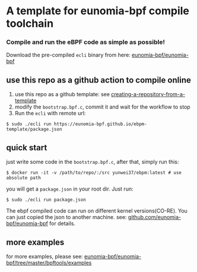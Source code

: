 # A template for eunomia-bpf compile toolchain

### Compile and run the eBPF code as simple as possible!

Download the pre-compiled `ecli` binary from here: [eunomia-bpf/eunomia-bpf](https://github.com/eunomia-bpf/eunomia-bpf/releases)

## use this repo as a github action to compile online

1. use this repo as a github template: see [creating-a-repository-from-a-template](https://docs.github.com/en/repositories/creating-and-managing-repositories/creating-a-repository-from-a-template)
2. modify the `bootstrap.bpf.c`, commit it and wait for the workflow to stop
3. Run the `ecli` with remote url:

```console
$ sudo ./ecli run https://eunomia-bpf.github.io/ebpm-template/package.json
```

## quick start

just write some code in the `bootstrap.bpf.c`, after that, simply run this:

```console
$ docker run -it -v /path/to/repo/:/src yunwei37/ebpm:latest # use absolute path
```

you will get a `package.json` in your root dir. Just run:

```console
$ sudo ./ecli run package.json
```

The ebpf compiled code can run on different kernel versions(CO-RE). You can just copied the json to another machine.
see: [github.com/eunomia-bpf/eunomia-bpf](https://github.com/eunomia-bpf/eunomia-bpf) for details.

## more examples

for more examples, please see: [eunomia-bpf/eunomia-bpf/tree/master/bpftools/examples](https://github.com/eunomia-bpf/eunomia-bpf/tree/master/bpftools/examples)
